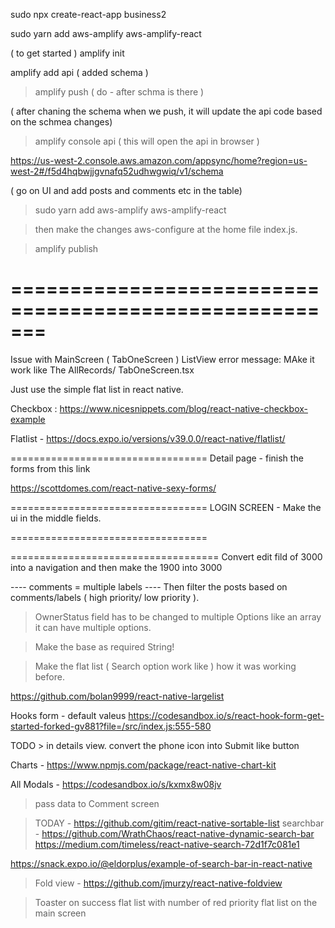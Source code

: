 

sudo npx create-react-app business2

sudo yarn add aws-amplify aws-amplify-react


( to get started )
amplify init 

amplify add api 
(  added schema )

>amplify push  ( do - after schma is there )

( after chaning the schema when we push, it will update the api 
code based on the schmea changes)

> amplify console api  ( this will open the api in browser )

https://us-west-2.console.aws.amazon.com/appsync/home?region=us-west-2#/f5d4hqbwjjgvnafq52udhwgwiq/v1/schema


( go on UI and add posts and comments etc in the table)

> sudo yarn add aws-amplify aws-amplify-react

>  then make the changes aws-configure at the home file index.js. 


>amplify publish 

=======================================================
=======================================================

Issue with MainScreen ( TabOneScreen )  ListView error message:  MAke it work like
The AllRecords/ TabOneScreen.tsx

Just use the simple flat list in react native. 

Checkbox :
https://www.nicesnippets.com/blog/react-native-checkbox-example

Flatlist - 
https://docs.expo.io/versions/v39.0.0/react-native/flatlist/

==================================
Detail page - finish the forms from this link 

https://scottdomes.com/react-native-sexy-forms/

==================================
LOGIN SCREEN - 
Make the ui in the middle fields. 

==================================




====================================
Convert edit fild of 3000 into a navigation and then 
make the 1900 into 3000

---- comments = multiple labels ---- 
Then filter the posts based on comments/labels ( high priority/ low priority ). 


> OwnerStatus field has to be changed to multiple Options like an array it can have multiple options. 

> Make the base as required String! 


>  Make the flat list ( Search option work like ) how it was working before. 

https://github.com/bolan9999/react-native-largelist


Hooks form - default valeus 
https://codesandbox.io/s/react-hook-form-get-started-forked-gv881?file=/src/index.js:555-580


TODO > in details view.  convert the phone icon into Submit like button 

Charts - https://www.npmjs.com/package/react-native-chart-kit


All Modals - https://codesandbox.io/s/kxmx8w08jv


> pass data to Comment screen 

> TODAY -  https://github.com/gitim/react-native-sortable-list
> searchbar - https://github.com/WrathChaos/react-native-dynamic-search-bar
https://medium.com/timeless/react-native-search-72d1f7c081e1


https://snack.expo.io/@eldorplus/example-of-search-bar-in-react-native



> Fold view - https://github.com/jmurzy/react-native-foldview

> Toaster on success
> flat list with number of red priority
> flat list on the main screen 

